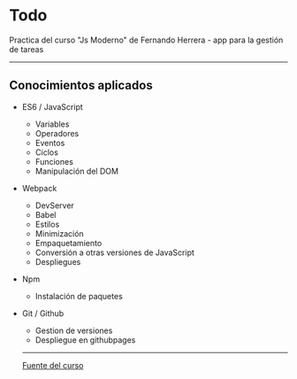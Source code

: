 # Todo

Practica del curso "Js Moderno" de Fernando Herrera - app para la gestión de tareas

---

## Conocimientos aplicados

- ES6 / JavaScript

  - Variables
  - Operadores
  - Eventos
  - Ciclos
  - Funciones
  - Manipulación del DOM

- Webpack

  - DevServer
  - Babel
  - Estilos
  - Minimización
  - Empaquetamiento
  - Conversión a otras versiones de JavaScript
  - Despliegues

- Npm

  - Instalación de paquetes

- Git / Github

  - Gestion de versiones
  - Despliegue en githubpages

  ---

  [Fuente del curso](https://www.udemy.com/course/javascript-fernando-herrera/)
